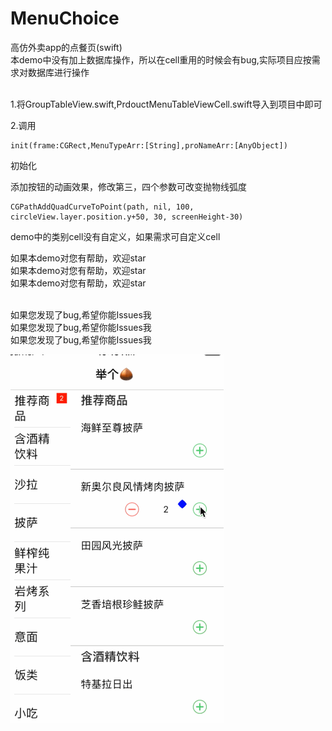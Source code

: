 # MenuChoice
高仿外卖app的点餐页(swift)</br>
本demo中没有加上数据库操作，所以在cell重用的时候会有bug,实际项目应按需求对数据库进行操作</br></br>

1.将GroupTableView.swift,PrdouctMenuTableViewCell.swift导入到项目中即可</br>

2.调用
```
init(frame:CGRect,MenuTypeArr:[String],proNameArr:[AnyObject])
```
初始化

添加按钮的动画效果，修改第三，四个参数可改变抛物线弧度</br>
```
CGPathAddQuadCurveToPoint(path, nil, 100, circleView.layer.position.y+50, 30, screenHeight-30)
```

demo中的类别cell没有自定义，如果需求可自定义cell

如果本demo对您有帮助，欢迎star</br>
如果本demo对您有帮助，欢迎star</br>
如果本demo对您有帮助，欢迎star</br></br>

如果您发现了bug,希望你能Issues我</br>
如果您发现了bug,希望你能Issues我</br>
如果您发现了bug,希望你能Issues我</br>

![](https://github.com/judy9452/MenuChoice/blob/master/MenuChoice.gif)
